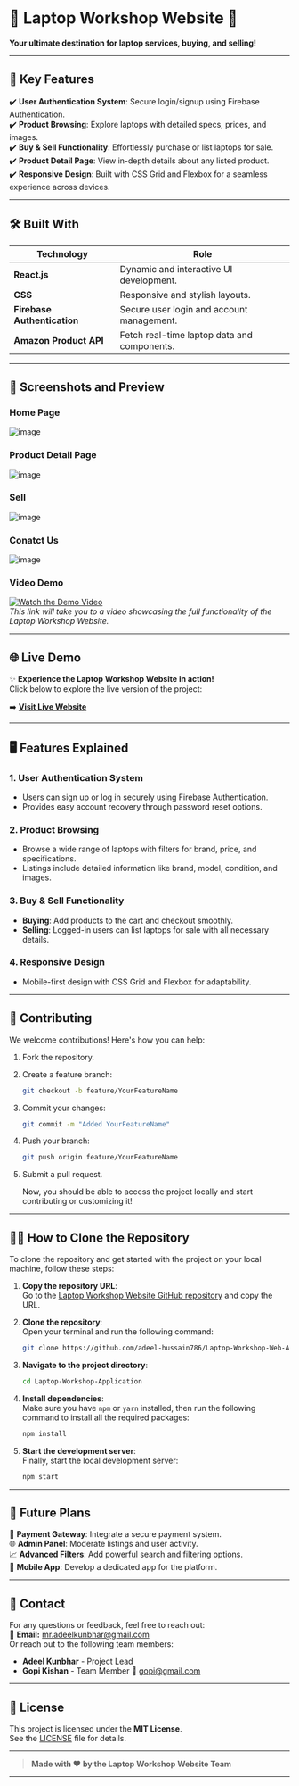 
# 🌟 Laptop Workshop Website 🌟  
**Your ultimate destination for laptop services, buying, and selling!**  

---

## 🚀 Key Features  

✔️ **User Authentication System**: Secure login/signup using Firebase Authentication.  
✔️ **Product Browsing**: Explore laptops with detailed specs, prices, and images.  
✔️ **Buy & Sell Functionality**: Effortlessly purchase or list laptops for sale.  
✔️ **Product Detail Page**: View in-depth details about any listed product.  
✔️ **Responsive Design**: Built with CSS Grid and Flexbox for a seamless experience across devices.  

---

## 🛠️ Built With  

| Technology             | Role                                          |  
|-------------------------|-----------------------------------------------|  
| **React.js**            | Dynamic and interactive UI development.      |  
| **CSS**                 | Responsive and stylish layouts.              |  
| **Firebase Authentication** | Secure user login and account management.  |  
| **Amazon Product API**  | Fetch real-time laptop data and components.  |  

---

## 📸 Screenshots and Preview  

### Home Page  
![image](https://github.com/user-attachments/assets/46745796-f1b2-4fa8-83ab-32ab153d14da)


### Product Detail Page  
![image](https://github.com/user-attachments/assets/ff1897b7-ee66-4350-bd8b-1754e082453c)


### Sell 
![image](https://github.com/user-attachments/assets/a5049f90-385f-4c16-a9e1-e1e4b787be44)


### Conatct Us
![image](https://github.com/user-attachments/assets/89d958f7-aeb3-44ae-a547-8811a1350789)

### Video Demo  
[![Watch the Demo Video](https://via.placeholder.com/600x300.png?text=Watch+Demo+Video)](https://drive.google.com/file/d/15SLd4-PBl1PQCqu1g9w084RlIjM9Anpe/view?usp=drive_link)  
_This link will take you to a video showcasing the full functionality of the Laptop Workshop Website._

---

## 🌐 Live Demo  

✨ **Experience the Laptop Workshop Website in action!**  
Click below to explore the live version of the project:  

➡️ **[Visit Live Website](https://ag-workshop.vercel.app/)**  

---

## 🖥️ Features Explained  

### 1. **User Authentication System**  
- Users can sign up or log in securely using Firebase Authentication.  
- Provides easy account recovery through password reset options.  

### 2. **Product Browsing**  
- Browse a wide range of laptops with filters for brand, price, and specifications.  
- Listings include detailed information like brand, model, condition, and images.  

### 3. **Buy & Sell Functionality**  
- **Buying**: Add products to the cart and checkout smoothly.  
- **Selling**: Logged-in users can list laptops for sale with all necessary details.  

### 4. **Responsive Design**  
- Mobile-first design with CSS Grid and Flexbox for adaptability.  

---

## 🤝 Contributing  

We welcome contributions! Here's how you can help:  

1. Fork the repository.  
2. Create a feature branch:  
   ```bash
   git checkout -b feature/YourFeatureName
   ```  
3. Commit your changes:  
   ```bash
   git commit -m "Added YourFeatureName"
   ```  
4. Push your branch:  
   ```bash
   git push origin feature/YourFeatureName
   ```  
5. Submit a pull request.

   Now, you should be able to access the project locally and start contributing or customizing it!
---

## 🧑‍💻 How to Clone the Repository  

To clone the repository and get started with the project on your local machine, follow these steps:  

1. **Copy the repository URL**:  
   Go to the [Laptop Workshop Website GitHub repository](https://github.com/adeel-hussain786/Laptop-Workshop-Web-Application.git) and copy the URL.  

2. **Clone the repository**:  
   Open your terminal and run the following command:  
   ```bash
   git clone https://github.com/adeel-hussain786/Laptop-Workshop-Web-Application.git
   ```

3. **Navigate to the project directory**:  
   ```bash
   cd Laptop-Workshop-Application
   ```

4. **Install dependencies**:  
   Make sure you have `npm` or `yarn` installed, then run the following command to install all the required packages:  
   ```bash
   npm install
   ```

5. **Start the development server**:  
   Finally, start the local development server:  
   ```bash
   npm start
   ```
---

## 🎨 Future Plans  

🚀 **Payment Gateway**: Integrate a secure payment system.  
🌐 **Admin Panel**: Moderate listings and user activity.  
📈 **Advanced Filters**: Add powerful search and filtering options.  
📱 **Mobile App**: Develop a dedicated app for the platform.  

---

## 📩 Contact

For any questions or feedback, feel free to reach out:  
📧 **Email:** mr.adeelkunbhar@gmail.com  
Or reach out to the following team members:  
- **Adeel Kunbhar** - Project Lead  
- **Gopi Kishan** - Team Member
  📧 [gopi@gmail.com]( gopikishan.bscssef23mpk@iba-suk.edu.pk)

---

## 📝 License  

This project is licensed under the **MIT License**.  
See the [LICENSE](https://github.com/yourusername/LaptopWorkshopWebsite/blob/main/LICENSE) file for details.  

---

> **Made with ❤️ by the Laptop Workshop Website Team**  

---
